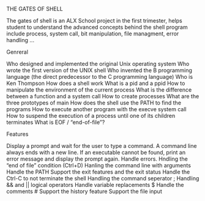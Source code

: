 THE GATES OF SHELL

The gates of shell is an ALX School project in the first trimester, helps student to understand the advanced concepts behind the shell program include process, system call, bit manipulation, file managment, error handling ...

Genreral

Who designed and implemented the original Unix operating system Who wrote the first version of the UNIX shell Who invented the B programming language (the direct predecessor to the C programming language) Who is Ken Thompson How does a shell work What is a pid and a ppid How to manipulate the environment of the current process What is the difference between a function and a system call How to create processes What are the three prototypes of main How does the shell use the PATH to find the programs How to execute another program with the execve system call How to suspend the execution of a process until one of its children terminates What is EOF / “end-of-file”?

Features

Display a prompt and wait for the user to type a command. A command line always ends with a new line. If an executable cannot be found, print an error message and display the prompt again. Handle errors. Hndling the “end of file” condition (Ctrl+D) Hanling the command line with arguments Handle the PATH Support the exit features and the exit status Handle the Ctrl-C to not terminate the shell Handling the command seperator ; Handling && and || logical operators Handle variable replacements $ Handle the comments # Support the history feature Support the file input
